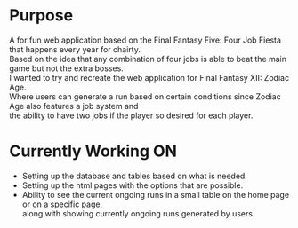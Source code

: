 # Purpose
A for fun web application based on the Final Fantasy Five: Four Job Fiesta that happens every year for chairty. <br />
Based on the idea that any combination of four jobs is able to beat the main game but not the extra bosses. <br />
I wanted to try and recreate the web application for Final Fantasy XII: Zodiac Age. <br />
Where users can generate a run based on certain conditions since Zodiac Age also features a job system and <br />
the ability to have two jobs if the player so desired for each player.


# Currently Working ON
- Setting up the database and tables based on what is needed. <br />
- Setting up the html pages with the options that are possible. <br />
- Ability to see the current ongoing runs in a small table on the home page or on a specific page, <br />
along with showing currently ongoing runs generated by users. <br />
